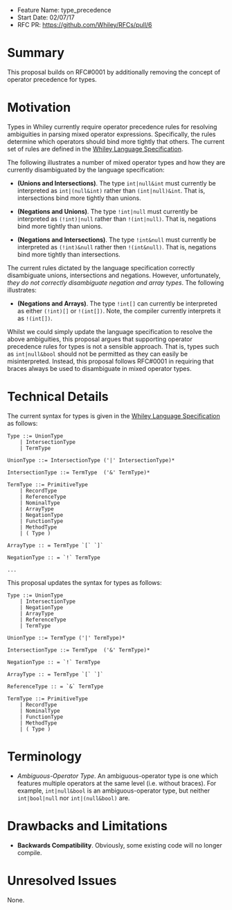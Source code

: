 - Feature Name: type_precedence
- Start Date: 02/07/17
- RFC PR: https://github.com/Whiley/RFCs/pull/6

# Summary

This proposal builds on RFC#0001 by additionally removing the concept
of operator precedence for types.  

# Motivation

Types in Whiley currently require operator precedence rules for
resolving ambiguities in parsing mixed operator
expressions. Specifically, the rules determine which operators should
bind more tightly that others.  The current set of rules are defined in the
[Whiley Language Specification](http://whiley.org/download/WhileyLanguageSpec.pdf).

The following illustrates a number of mixed operator types and how
they are currently disambiguated by the language specification:

- **(Unions and Intersections)**.  The type `int|null&int` must
  currently be interpreted as `int|(null&int)` rather than
  `(int|null)&int`.  That is, intersections bind more tightly than
  unions.

- **(Negations and Unions)**.  The type `!int|null` must currently be
interpreted as `(!int)|null` rather than `!(int|null)`.  That is,
negations bind more tightly than unions.

- **(Negations and Intersections)**.  The type `!int&null` must currently be
interpreted as `(!int)&null` rather then `!(int&null)`.  That is,
negations bind more tightly than intersections.

The current rules dictated by the language specification correctly
disambiguate unions, intersections and negations.  However,
unfortunately, _they do not correctly disambiguate negation and array
types_.  The following illustrates:

- **(Negations and Arrays)**.  The type `!int[]` can currently be
interpreted as either `(!int)[]` or `!(int[])`.  Note, the compiler
currently interprets it as `!(int[])`.

Whilst we could simply update the language specification to resolve
the above ambiguities, this proposal argues that supporting operator
precedence rules for types is not a sensible approach.  That is, types
such as `int|null&bool` should not be permitted as they can easily be
misinterpreted.  Instead, this proposal follows RFC#0001 in requiring
that braces always be used to disambiguate in mixed operator types.

# Technical Details

The current syntax for types is given in the
[Whiley Language Specification](http://whiley.org/download/WhileyLanguageSpec.pdf)
as follows:

```
Type ::= UnionType
	| IntersectionType
	| TermType

UnionType ::= IntersectionType ('|' IntersectionType)*

IntersectionType ::= TermType  ('&' TermType)*

TermType ::= PrimitiveType
	| RecordType
	| ReferenceType
	| NominalType
	| ArrayType
	| NegationType
	| FunctionType
	| MethodType
	| ( Type )

ArrayType :: = TermType `[` `]`

NegationType :: = `!` TermType

...
```

This proposal updates the syntax for types as follows:

```
Type ::= UnionType
    | IntersectionType
    | NegationType
    | ArrayType
    | ReferenceType
    | TermType

UnionType ::= TermType ('|' TermType)*

IntersectionType ::= TermType  ('&' TermType)*

NegationType :: = `!` TermType

ArrayType :: = TermType `[` `]`

ReferenceType :: = `&` TermType

TermType ::= PrimitiveType
	| RecordType
	| NominalType
	| FunctionType
	| MethodType
	| ( Type )
```

# Terminology

* *Ambiguous-Operator Type*.  An ambiguous-operator type is one
  which features multiple operators at the same level (i.e. without
  braces). For example, `int|null&bool` is an ambiguous-operator type,
  but neither `int|bool|null` nor `int|(null&bool)` are.

# Drawbacks and Limitations

* **Backwards Compatibility**.  Obviously, some existing code will no
  longer compile.

# Unresolved Issues

None.
